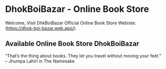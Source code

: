 # DhokBoiBazar - Online Book Store

Welcome, Visit DhkBoiBazar Official Online Book Store Webiste: (https://dhok-boi-bazar.web.app/).

## Available Online Book Store DhokBoiBazar

“That’s the thing about books. They let you travel without moving your feet.” – Jhumpa Lahiri in The Namesake

